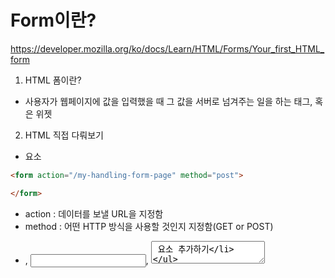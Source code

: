 # Form이란?

https://developer.mozilla.org/ko/docs/Learn/HTML/Forms/Your_first_HTML_form

1. HTML 폼이란?
- 사용자가 웹페이지에 값을 입력했을 때 그 값을 서버로 넘겨주는 일을 하는 태그, 혹은 위젯

2. HTML 직접 다뤄보기
* <form> 요소
```html
<form action="/my-handling-form-page" method="post">

</form>
```
  - action : 데이터를 보낼 URL을 지정함
  - method : 어떤 HTTP 방식을 사용할 것인지 지정함(GET or POST)

* <label>, <input>, <textarea> 요소 추가하기
```HTML
<form action="/my-handling-form-page" method="post">
    <div>
        <label for="name">Name:</label>
        <input type="text" id="name" />
    </div>
    <div>
        <label for="mail">E-mail:</label>
        <input type="email" id="mail" />
    </div>
    <div>
        <label for="msg">Message:</label>
        <textarea id="msg"></textarea>
    </div>
</form>
```
  * <div> : 스타일링을 편리하게 해줌, css 적용 시 사용
  * <label> : 입력받는 칸 왼쪽에 표시되는 내용
  * <input> :
    + type 속성이 중요함. text 속성은 유효성 검사 없이 모든 종류의 텍스트를 받음. email은 지능형 필드의 종류로 유효성 체크함.
    + id : input을 통해 입력받은 값의 변수명, 서버에서 변수명을 통해 해당값을 인식함.
    + input 태그는 자동닫힘 태그다. 끝날 때 반드시 "/" 닫는 태그를 추가해야 함.
  * <textarea> : 자동닫힘 태그가 아니므로 반드시 엔딩태그를 사용해서 요소를 종료해줘야 함.


  3. <botton> 요소로 끝내기
  ```HTML
  <form action="/my-handling-form-page" method="post">
    <div>
        <label for="name">Name:</label>
        <input type="text" id="name" />
    </div>
    <div>
        <label for="mail">E-mail:</label>
        <input type="email" id="mail" />
    </div>
    <div>
        <label for="msg">Message:</label>
        <textarea id="msg"></textarea>
    </div>

    <div class="button">
        <button type="submit">Send your message</button>
    </div>
</form>
```
- submit : 버튼을 클릭하면 폼 데이터가 <form>요소의 action 속성에 정의된 웹페이지에 전송됨
- reset : 버튼을 클릭하면 모든 폼 위젯을 기본 값으로 바꿈. UX관점에서 안좋음.
- <input>요소로 버튼 유형을 만들 수도 있음. <input>요소는 일반 텍스트만 보내는 반면 <botton> 요소는 전체 HTML콘텐츠를 보냄


4. CSS로 예쁘게 만들기
- 가운데 정렬 & 테두리
```CSS
form {
    /* Just to center the form on the page */
    margin: 0 auto;
    width: 400px;
    /* To see the outline of the form */
    padding: 1em;
    border: 1px solid #CCC;
    border-radius: 1em;
}
```

- 폼 위젯 사이에 여백 추가
```CSS
form div + div {
    margin-top: 1em;
}
```

- 레이블 정렬
```CSS
label {
    /* To make sure that all label have the same size and are properly align */
    display: inline-block;
    width: 90px;
    text-align: right;
}
```

- 하이라이트 효과 추가
```CSS
input:focus, textarea:focus {
    /* To give a little highlight on active elements */
    border-color: #000;
}
```

5. 웹서버로 데이터 보내기
- 데이터 이름을 지정하려면 데이터를 받는 각 폼 위젯에 name 속성을 지정해야 함
```HTML
<form action="/my-handling-form-page" method="post">
    <div>
        <label for="name">Name:</label>
        <input type="text" id="name" name="user_name" />
    </div>
    <div>
        <label for="mail">E-mail:</label>
        <input type="email" id="mail" name="user_email" />
    </div>
    <div>
        <label for="msg">Message:</label>
        <textarea id="msg" name="user_message"></textarea>
    </div>

    <div class="button">
        <button type="submit">Send your message</button>
    </div>
</form>
```
- "user_name", "user_email", "user_message"로 지정된 데이터는 action에 지정된 URL로 POST 방식으로 전송됨
- 서버측에서는 HTTP 요청에 의해 구현된 3개의 키/밸류 항목의 목록 데이터를 받게 된다. 
